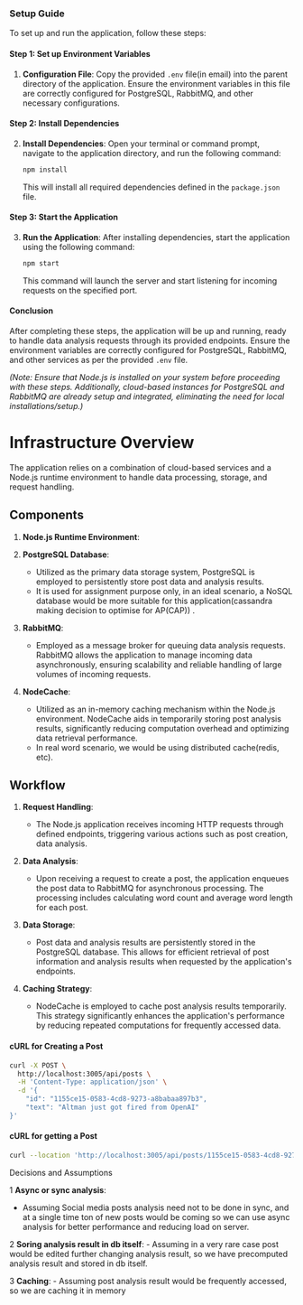 ### Setup Guide

To set up and run the application, follow these steps:

#### Step 1: Set up Environment Variables

1. **Configuration File**: Copy the provided `.env` file(in email) into the parent directory of the application. Ensure
   the environment variables in this file are correctly configured for PostgreSQL, RabbitMQ, and other necessary
   configurations.

#### Step 2: Install Dependencies

2. **Install Dependencies**: Open your terminal or command prompt, navigate to the application directory, and run the
   following command:
    ```bash
    npm install
    ```
   This will install all required dependencies defined in the `package.json` file.

#### Step 3: Start the Application

3. **Run the Application**: After installing dependencies, start the application using the following command:
    ```bash
    npm start
    ```
   This command will launch the server and start listening for incoming requests on the specified port.

#### Conclusion

After completing these steps, the application will be up and running, ready to handle data analysis requests through its
provided endpoints. Ensure the environment variables are correctly configured for PostgreSQL, RabbitMQ, and other
services as per the provided `.env` file.

*(Note: Ensure that Node.js is installed on your system before proceeding with these steps. Additionally, cloud-based
instances for PostgreSQL and RabbitMQ are already setup and integrated, eliminating the need for local
installations/setup.)*

# Infrastructure Overview

The application relies on a combination of cloud-based services and a Node.js runtime environment to handle data
processing, storage, and request handling.

## Components

1. **Node.js Runtime Environment**:

2. **PostgreSQL Database**:
    - Utilized as the primary data storage system, PostgreSQL is employed to persistently store post data and analysis
      results. 
    - It is used for assignment purpose only, in an ideal scenario, a NoSQL database would be more suitable
      for this application(cassandra making decision to optimise for AP(CAP)) .

3. **RabbitMQ**:
    - Employed as a message broker for queuing data analysis requests. RabbitMQ allows the application to manage
      incoming data asynchronously, ensuring scalability and reliable handling of large volumes of incoming requests.

4. **NodeCache**:
    - Utilized as an in-memory caching mechanism within the Node.js environment. NodeCache aids in temporarily storing
      post analysis results, significantly reducing computation overhead and optimizing data retrieval performance.
   - In real word scenario, we would be using distributed cache(redis, etc).

## Workflow

1. **Request Handling**:
    - The Node.js application receives incoming HTTP requests through defined endpoints, triggering various actions such
      as post creation, data analysis.

2. **Data Analysis**:
    - Upon receiving a request to create a post, the application enqueues the post data to RabbitMQ for asynchronous
      processing. The processing includes calculating word count and average word length for each post.

3. **Data Storage**:
    - Post data and analysis results are persistently stored in the PostgreSQL database. This allows for efficient
      retrieval of post information and analysis results when requested by the application's endpoints.

4. **Caching Strategy**:
    - NodeCache is employed to cache post analysis results temporarily. This strategy significantly enhances the
      application's performance by reducing repeated computations for frequently accessed data.

#### cURL for Creating a Post

```bash
curl -X POST \
  http://localhost:3005/api/posts \
  -H 'Content-Type: application/json' \
  -d '{
    "id": "1155ce15-0583-4cd8-9273-a8babaa897b3",
    "text": "Altman just got fired from OpenAI"
}'
```


#### cURL for getting a Post

```bash
curl --location 'http://localhost:3005/api/posts/1155ce15-0583-4cd8-9273-a8babaa897b2'

```

Decisions and Assumptions

1 **Async or sync analysis**:
   - Assuming Social media posts analysis need not to be done in sync, and at a single time ton of new posts would be coming
      so we can use async analysis for better performance and reducing load on server.

2 **Soring analysis result in db itself**:
    - Assuming in a very rare case post would be edited further changing analysis result, so we have precomputed
      analysis result and stored in db itself.

3 **Caching**:
    - Assuming post analysis result would be frequently accessed, so we are caching it in memory




